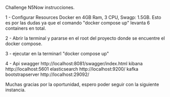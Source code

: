 Challenge N5Now instrucciones.

1 - Configurar Resources Docker en 4GB Ram, 3 CPU, Swagp: 1.5GB. Esto es por las dudas ya que el comando "docker compose up" levanta 6 containers en total.

2 - Abrir la terminal y pararse en el root del proyecto donde
se encuentre el docker compose.

3 - ejecutar en la terminarl "docker compose up"

4 - 
Api swagger http://localhost:8081/swagger/index.html
kibana http://localhost:5601
elasticsearch http://localhost:9200/
kafka bootstrapserver http://localhost:29092/


Muchas gracias por la oportunidad, espero poder seguir
con la siguiente instancia.

